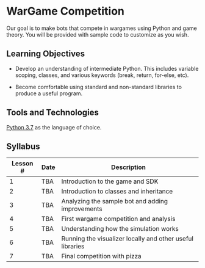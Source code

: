# WarGame Competition
Our goal is to make bots that compete in wargames using Python and game theory. You will be provided with sample code to customize as you wish.

## Learning Objectives

- Develop an understanding of intermediate Python. This includes variable scoping, classes, and various keywords (break, return, for-else, etc).

- Become comfortable using standard and non-standard libraries to produce a useful program.

## Tools and Technologies

[Python 3.7](https://www.python.org/downloads/) as the language of choice.


## Syllabus

Lesson # | Date | Description
--|--|--
1 | TBA | Introduction to the game and SDK
2 | TBA | Introduction to classes and inheritance
3 | TBA | Analyzing the sample bot and adding improvements
4 | TBA | First wargame competition and analysis
5 | TBA | Understanding how the simulation works
6 | TBA | Running the visualizer locally and other useful libraries
7 | TBA | Final competition with pizza
